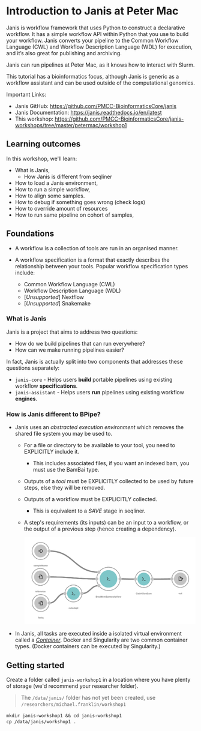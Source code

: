 # Introduction to Janis at Peter Mac

Janis is workflow framework that uses Python to construct a declarative workflow. It has a simple workflow API within Python that you use to build your workflow. Janis converts your pipeline to the Common Workflow Language (CWL) and Workflow Description Language (WDL) for execution, and it’s also great for publishing and archiving.

Janis can run pipelines at Peter Mac, as it knows how to interact with Slurm.

This tutorial has a bioinformatics focus, although Janis is generic as a workflow assistant and can be used outside of the computational genomics.

Important Links:

- Janis GitHub: https://github.com/PMCC-BioinformaticsCore/janis
- Janis Documentation: https://janis.readthedocs.io/en/latest
- This workshop: https://github.com/PMCC-BioinformaticsCore/janis-workshops/tree/master/petermac/workshop1

## Learning outcomes

In this workshop, we'll learn:

- What is Janis, 
    - How Janis is different from seqliner
- How to load a Janis environment,
- How to run a simple workflow,
- How to align some samples.
- How to debug if something goes wrong (check logs)
- How to override amount of resources
- How to run same pipeline on cohort of samples,

## Foundations

- A workflow is a collection of tools are run in an organised manner.

- A workflow specification is a format that exactly describes the relationship between your tools. Popular workflow specification types include:

    - Common Workflow Language (CWL)
    - Workflow Description Language (WDL)
    - [_Unsupported_] Nextflow
    - [_Unsupported_] Snakemake

### What is Janis

Janis is a project that aims to address two questions:

- How do we build pipelines that can run everywhere?
- How can we make running pipelines easier?

In fact, Janis is actually split into two components that addresses these questions separately:

- `janis-core` - Helps users **build** portable pipelines using existing workflow **specifications**.
- `janis-assistant` - Helps users **run** pipelines using existing workflow **engines**.

### How is Janis different to BPipe?

- Janis uses an _abstracted execution environment_ which removes the shared file system you may be used to.

    - For a file or directory to be available to your tool, you need to EXPLICITLY include it. 
        - This includes associated files, if you want an indexed bam, you must use the BamBai type.

    - Outputs of a _tool_ must be EXPLICITLY collected to be used by future steps, else they will be removed.

    - Outputs of a workflow must be EXPLICITLY collected.
        - This is equivalent to a _SAVE_ stage in seqliner.

    - A step's requirements (its inputs) can be an input to a workflow, or the output of a previous step (hence creating a dependency).

        ![Diagram of alignment workflow showing connections](graphics/align-light.png)

- In Janis, all tasks are executed inside a isolated virtual environment called a [_Container_](https://www.docker.com/resources/what-container). Docker and Singularity are two common container types. (Docker containers can be executed by Singularity.)


## Getting started

Create a folder called `janis-workshop1` in a location where you have plenty of storage (we'd recommend your researcher folder).

> The `/data/janis/` folder has not yet been created, use `/researchers/michael.franklin/workshop1`


```
mkdir janis-workshop1 && cd janis-workshop1
cp /data/janis/workshop1 .
```
